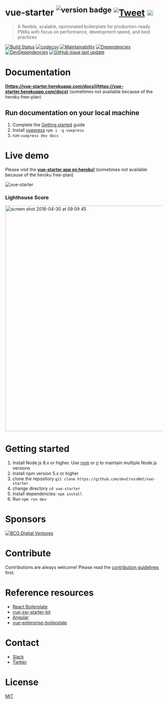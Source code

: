 # vue-starter <sup>![version badge](https://v.egoist.moe/gh/devCrossNet/vue-starter.svg)</sup> [![Tweet](https://img.shields.io/twitter/url/http/shields.io.svg?style=flat)](https://twitter.com/intent/tweet?text=Vue-Starter%20an%20enterprise%20ready%20boilerplate%20for%20isomorphic,%20progressive%20web%20apps%20with%20Vue.JS&url=https://github.com/devCrossNet/vue-starter&via=_jwerner_&hashtags=VueStarter,VueJS,SEO,Enterprise) <a href="https://slack-vue-starter.herokuapp.com/" target="_blank"><img src="https://home-assistant.io/images/supported_brands/slack.png" height="20px" /></a>

> A flexible, scalable, opinionated boilerplate for production-ready PWAs with focus on performance, development speed, and best practices


[![Build Status](https://travis-ci.org/devCrossNet/vue-starter.svg?branch=master)](https://travis-ci.org/devCrossNet/vue-starter)
[![codecov](https://codecov.io/gh/devCrossNet/vue-starter/branch/master/graph/badge.svg)](https://codecov.io/gh/devCrossNet/vue-starter)
[![Maintainability](https://api.codeclimate.com/v1/badges/2ff891c2cf949a6a818a/maintainability)](https://codeclimate.com/github/devCrossNet/vue-starter/maintainability)
[![Dependencies](https://img.shields.io/david/devCrossNet/vue-starter.svg)](https://david-dm.org/devCrossNet/vue-starter)
[![DevDependencies](https://img.shields.io/david/dev/devCrossNet/vue-starter.svg)](https://david-dm.org/devCrossNet/vue-starter?type=dev)
[![GitHub issue last update](https://img.shields.io/github/issues/detail/last-update/devCrossNet/vue-starter/979.svg)]()

# Documentation

**[https://vue-starter.herokuapp.com/docs](https://vue-starter.herokuapp.com/docs)** (sometimes not available because of the heroku free-plan)

## Run documentation on your local machine

1. Complete the [Getting started](#getting-started) guide
2. Install [vuepress](https://vuepress.vuejs.org/) `npm i -g vuepress`
3. run `vuepress dev docs`

# Live demo

Please visit the **[vue-starter app on heroku!](https://vue-starter.herokuapp.com/)** (sometimes not available because of the heroku free-plan)

![vue-starter](https://user-images.githubusercontent.com/1667598/40796069-2721bc8e-6504-11e8-880c-d973fd37b73e.gif)
### Lighthouse Score
<img width="721" alt="screen shot 2018-04-30 at 09 09 45" src="https://user-images.githubusercontent.com/1667598/39417746-99f967f0-4c56-11e8-865c-9db54012060a.png">

# Getting started

1. Install Node.js 8.x or higher. Use [nvm](https://github.com/creationix/nvm) or [n](https://github.com/tj/n) to maintain multiple Node.js versions
2. Install npm version 5.x or higher
3. clone the repository `git clone https://github.com/devCrossNet/vue-starter`
4. change directory `cd vue-starter`
5. Install dependencies: `npm install`
6. Run `npm run dev`

# Sponsors

<a href="https://careers.bcgdv.com/locations/berlin" title="BCG Digital Ventures">
  <img src="https://user-images.githubusercontent.com/1667598/38944976-89d5c03c-4335-11e8-92f4-910049c2166a.jpeg" alt="BCG Digital Ventures" />
</a>

# Contribute

Contributions are always welcome! Please read the [contribution guidelines](https://github.com/devCrossNet/vue-starter/blob/master/.github/CONTRIBUTING.md) first.

# Reference resources

- [React Boilerplate](https://github.com/react-boilerplate/react-boilerplate)
- [vue-ssr-starter-kit](https://github.com/doabit/vue-ssr-starter-kit)
- [Angular](https://github.com/angular/angular)
- [vue-enterprise-boilerplate](https://github.com/chrisvfritz/vue-enterprise-boilerplate)

# Contact

- [Slack](https://slack-vue-starter.herokuapp.com/)
- [Twitter](https://twitter.com/_jwerner_)

# License

[MIT](http://opensource.org/licenses/MIT)
